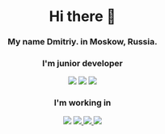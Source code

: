 <div align="center">
     <h1>Hi there 👋</h1>
<h3> My name Dmitriy. in Moskow, Russia.</h3>
     <h3>I'm junior developer</h3>

<p>
      <img src ="https://img.shields.io/badge/вконтакте-%232E87FB.svg?&style=for-the-badge&logo=vk&logoColor=white"/>     
     <a href = "https://web.telegram.org/z/">
          </a>
     <img src ="https://img.shields.io/badge/Telegram-2CA5E0?style=for-the-badge&logo=telegram&logoColor=white"/>
          <a href = "https://t.me/+dsp3ddb92o8yMjEy">
          </a>
     <img src ="https://img.shields.io/badge/WhatsApp-25D366?style=for-the-badge&logo=whatsapp&logoColor=white"/>
      <a href = "https://web.telegram.org/z/">
          </a>
     <h3>I'm working in</h3>
     <p> 
    <img src = "https://img.shields.io/badge/HTML5-E34F26?style=for-the-badge&logo=html5&logoColor=white"/>
          <a href="">
          <img src = "https://img.shields.io/badge/CSS3-1572B6?style=for-the-badge&logo=css3&logoColor=white"/>
          <img src = "https://img.shields.io/badge/JavaScript-323330?style=for-the-badge&logo=javascript&logoColor=F7DF1E"/>
          <img src = "https://img.shields.io/badge/C%23-239120?style=for-the-badge&logo=c-sharp&logoColor=white"/>
     </p>
</div>

<!--
**Chert166/Chert166** is a ✨ _special_ ✨ repository because its `README.md` (this file) appears on your GitHub profile.

Here are some ideas to get you started:

- 🔭 I’m currently working on ...
- 🌱 I’m currently learning ...
- 👯 I’m looking to collaborate on ...
- 🤔 I’m looking for help with ...
- 💬 Ask me about ...
- 📫 How to reach me: ...
- 😄 Pronouns: ...
- ⚡ Fun fact: ...
-->
